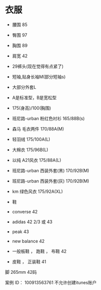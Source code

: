 # 衣服

* 腰围 85
* 臀围 97
* 胸围 89
* 肩宽 42

* 29裤头(现在觉得有点紧了)
* 短袖,贴身长袖M(部分短袖s)
* 大部分外套L

* A是标准型，B是宽松型
* 175(身高)/100(胸围)

* 班尼路-urban 粉红色衬衫 165/88B(s)

* 森马 毛衣两件 170/88A(M)

* 轻羽绒 175/100A(L)
* 大棉衣 175/96B(L)
* 以纯 A21风衣 175/88A(L)
* 班尼路-urban 西装外套(黑) 170/92B(M)
* 班尼路-urban 西装外套(灰) 170/92B(M)
* km 绿色风衣 175/92A(XL)


* 鞋
* converse 42
* adidas 42 2/3 或 43
* peak 43
* new balance 42
* 一般板鞋 ， 跑鞋 ， 布鞋 42
* 皮鞋 ， 正装鞋 41

脚 265mm 42码

案例 ID： 100913563761  不允许创建itunes账户